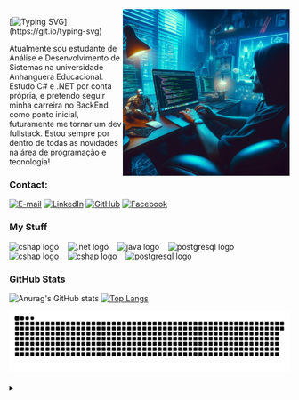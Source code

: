 <img align="right" alt="" height="300px" src="./me.jpeg">

[![Typing SVG](https://readme-typing-svg.demolab.com?font=Fira+Code&pause=1000&color=00F706&random=false&width=435&lines=Welcome+to+my+hub!)](https://git.io/typing-svg)


<p align="left">Atualmente sou estudante de Análise e Desenvolvimento de Sistemas na universidade Anhanguera Educacional.
Estudo C# e .NET por conta própria, e pretendo seguir minha carreira no BackEnd como ponto inicial, futuramente me tornar um dev fullstack.
Estou sempre por dentro de todas as novidades na área de programação e tecnologia!

<h3 align="left">Contact:</h3>

[![E-mail](https://img.shields.io/badge/-Email-000?style=for-the-badge&logo=apple&logoColor=71B7FB&color:FFF&)](mailto:eduxdudu@icloud.com)
[![LinkedIn](https://img.shields.io/badge/-LinkedIn-000?style=for-the-badge&logo=linkedin&logoColor=71B7FB&color:FFF)](https://www.linkedin.com/in/eduardo-rodrigues1988/)
[![GitHub](https://img.shields.io/badge/GitHub-000?style=for-the-badge&logo=github&logoColor=30A3DC)](https://github.com/rodrigueseduardo)
[![Facebook](https://img.shields.io/badge/-Facebook-000?style=for-the-badge&logo=facebook&logoColor=71B7FB&color:FFF)](https://www.facebook.com/rodrigues.o.eduardo)

  
<h3 align="left">My Stuff</h3>
<div align="left">
  <img src="https://seeklogo.com/images/C/c-sharp-c-logo-02F17714BA-seeklogo.com.png" height="55" alt="cshap logo"  />
  <img width="8" />
  <img src="https://upload.wikimedia.org/wikipedia/commons/thumb/e/ee/.NET_Core_Logo.svg/1024px-.NET_Core_Logo.svg.png" height="55" alt=".net logo" />
  <img width="8" />
  <img src="https://cdn.jsdelivr.net/gh/devicons/devicon/icons/java/java-original.svg" height="55" alt="java logo"  />
  <img width="8" />
  <img src="https://cdn.jsdelivr.net/gh/devicons/devicon/icons/postgresql/postgresql-original.svg" height="55" alt="postgresql logo"  />
  <img width="8" />
  <img src="https://upload.wikimedia.org/wikipedia/commons/a/ae/Github-desktop-logo-symbol.svg" height="55" alt="cshap logo"  />
  <img width="8" />
  <img src="https://git-scm.com/images/logo@2x.png" height="55" alt="cshap logo"  />
  <img width="8" />
  <img src="https://draculatheme.com/images/hero/dracula-icon.svg" height="55" alt="postgresql logo"  />
  <img width="8" />
</div>


<h3>GitHub Stats</h3>

![Anurag's GitHub stats](https://github-readme-stats.vercel.app/api?username=rodrigueseduardo&show_icons=true&theme=dracula&hide=issues&hide_title=true)
[![Top Langs](https://github-readme-stats.vercel.app/api/top-langs/?username=rodrigueseduardo&theme=dracula&layout=compact)](https://github.com/rodrigueseduardo/github-readme-stats)

<picture>
  <source media="(prefers-color-scheme: dark)" srcset="https://raw.githubusercontent.com/rodrigueseduardo/rodrigueseduardo/output/github-contribution-grid-snake-dark.svg">
  <source media="(prefers-color-scheme: light)" srcset="https://raw.githubusercontent.com/rodrigueseduardo/rodrigueseduardo/output/github-contribution-grid-snake.svg">
  <img alt="github contribution grid snake animation" src="https://raw.githubusercontent.com/rodrigueseduardo/rodrigueseduardo/output/github-contribution-grid-snake.svg">
</picture>
<br><br>

<details align="left">
  <summary></summary> 
 
  - Badges by <a href="https://shields.io/">shields.io</a>.
  - GitHub Stats by <a href="https://github.com/anuraghazra/github-readme-stats">anuraghazra</a>.
  - Developer digital art created by BingIA
 
  <div align="right">Made by <a href="https://github.com/rodrigueseduardo">Eduardo Rodrigues 'PhazonX'</a>.</div>

</details>

<!--
**rodrigueseduardo/rodrigueseduardo** is a ✨ _special_ ✨ repository because its `README.md` (this file) appears on your GitHub profile.

Here are some ideas to get you started:

- 🔭 I’m currently working on ...
- 🌱 I’m currently learning ...
- 👯 I’m looking to collaborate on ...
- 🤔 I’m looking for help with ...
- 💬 Ask me about ...
- 📫 How to reach me: ...
- 😄 Pronouns: ...
- ⚡ Fun fact: ...
-->
